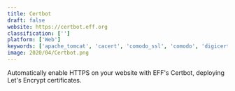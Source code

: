 ```yaml
---
title: Certbot
draft: false 
website: https://certbot.eff.org
classification: ['']
platform: ['Web']
keywords: ['apache_tomcat', 'cacert', 'comodo_ssl', 'comodo', 'digicert', 'filevault', 'forcehttps', 'kb_ssl_enforcer', "let's_encrypt", 'namecheap', 'rapidssl', 'rebrandly', 'ssl_enforcer', 'ssl_for_free', 'ssl2buy', 'smart_https', 'tinyurl', 'traefik', 'verisign', 'zerossl']
image: 2020/04/Certbot.png
---
```

Automatically enable HTTPS on your website with EFF's Certbot, deploying Let's Encrypt certificates.